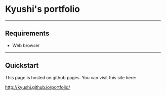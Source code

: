 # Kyushi's portfolio #
---
## Requirements ##

* Web browser

---
## Quickstart ##

This page is hosted on github pages. You can visit this site here:

<a href="http://kyushi.github.io/portfolio/">http://kyushi.github.io/portfolio/</a>
